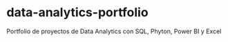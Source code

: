 # data-analytics-portfolio
Portfolio de proyectos de Data Analytics con SQL, Phyton, Power BI y Excel
